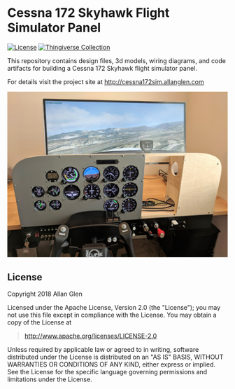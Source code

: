 

# Cessna 172 Skyhawk Flight Simulator Panel

[![License](https://img.shields.io/github/license/allanglen/c172-flight-sim-panel.svg)](https://opensource.org/licenses/Apache-2.0) [![Thingiverse Collection](https://img.shields.io/badge/thingiverse-Cessna%20172%20Flight%20Sim%20Panel-brightgreen.svg?logo=data%3Aimage%2Fpng%3Bbase64%2CiVBORw0KGgoAAAANSUhEUgAAAA4AAAAOCAMAAAAolt3jAAAAaVBMVEUki%2Foki%2FsljPsmjPsojfsykvsyk%2Fs3lfs%2FmftAmvxBmvxDm%2FxEnPxFnPxGnfxHnvxnrvxrsfxus%2FxxtPx2tv2ezP2gzf2izf2jzv2kz%2F2m0P2o0f2p0v2x1v602P612P632f642f7%2F%2F%2F8cEmj0AAAAAXRSTlO%2BbD9G7QAAAGlJREFUeNp1zscSgCAMRVFiQyxg70rw%2Fz9STMbRjXeRydk9IeAT642oesQhf1g5DVDYmqlcrH3JURJ73Zy%2BLpuJCEE0bVHoHybAuPrDHApmuhBzG94MdkOE%2BsikTPf2mVHOiIsB5v9ocQF%2FSgYDOQkwkwAAAABJRU5ErkJggg%3D%3D)](https://www.thingiverse.com/allanglen/collections/cessna-172-flight-simulator-panel)

This repository contains design files, 3d models, wiring diagrams, and code artifacts for building a Cessna 172 Skyhawk flight simulator panel.

For details visit the project site at http://cessna172sim.allanglen.com

![latest](docs/assets/images/docs/status.jpg)

## License

Copyright 2018 Allan Glen

Licensed under the Apache License, Version 2.0 (the "License"); you may not use this file except in compliance with the License. You may obtain a copy of the License at

> <http://www.apache.org/licenses/LICENSE-2.0>

Unless required by applicable law or agreed to in writing, software distributed under the License is distributed on an "AS IS" BASIS, WITHOUT WARRANTIES OR CONDITIONS OF ANY KIND, either express or implied. See the License for the specific language governing permissions and limitations under the License.